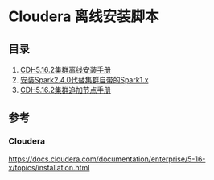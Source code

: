 # Cloudera 离线安装脚本

## 目录
1. [CDH5.16.2集群离线安装手册](documents/install_cdh.md)
2. [安装Spark2.4.0代替集群自带的Spark1.x](documents/install_spark2.md)
3. [CDH5.16.2集群追加节点手册](documents/add_slaves.md)


## 参考 
### Cloudera
https://docs.cloudera.com/documentation/enterprise/5-16-x/topics/installation.html